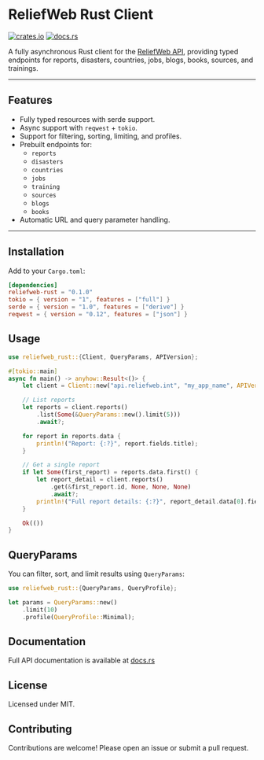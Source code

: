 # ReliefWeb Rust Client

[![crates.io](https://img.shields.io/crates/v/reliefweb)](https://crates.io/crates/reliefweb) 
[![docs.rs](https://docs.rs/reliefweb/badge.svg)](https://docs.rs/reliefweb)

A fully asynchronous Rust client for the [ReliefWeb API](https://api.reliefweb.int/), providing typed endpoints for reports, disasters, countries, jobs, blogs, books, sources, and trainings.

---

## Features

- Fully typed resources with serde support.
- Async support with `reqwest` + `tokio`.
- Support for filtering, sorting, limiting, and profiles.
- Prebuilt endpoints for:
  - `reports`
  - `disasters`
  - `countries`
  - `jobs`
  - `training`
  - `sources`
  - `blogs`
  - `books`
- Automatic URL and query parameter handling.

---

## Installation

Add to your `Cargo.toml`:

```toml
[dependencies]
reliefweb-rust = "0.1.0"
tokio = { version = "1", features = ["full"] }
serde = { version = "1.0", features = ["derive"] }
reqwest = { version = "0.12", features = ["json"] }
```

## Usage

```rust
use reliefweb_rust::{Client, QueryParams, APIVersion};

#[tokio::main]
async fn main() -> anyhow::Result<()> {
    let client = Client::new("api.reliefweb.int", "my_app_name", APIVersion::V2)?;

    // List reports
    let reports = client.reports()
        .list(Some(&QueryParams::new().limit(5)))
        .await?;

    for report in reports.data {
        println!("Report: {:?}", report.fields.title);
    }

    // Get a single report
    if let Some(first_report) = reports.data.first() {
        let report_detail = client.reports()
            .get(&first_report.id, None, None, None)
            .await?;
        println!("Full report details: {:?}", report_detail.data[0].fields);
    }

    Ok(())
}
```

## QueryParams
You can filter, sort, and limit results using `QueryParams`:
```rust
use reliefweb_rust::{QueryParams, QueryProfile};

let params = QueryParams::new()
    .limit(10)
    .profile(QueryProfile::Minimal);

```

## Documentation
Full API documentation is available at [docs.rs](https://docs.rs/reliefweb)

## License
Licensed under MIT.

## Contributing

Contributions are welcome! Please open an issue or submit a pull request.